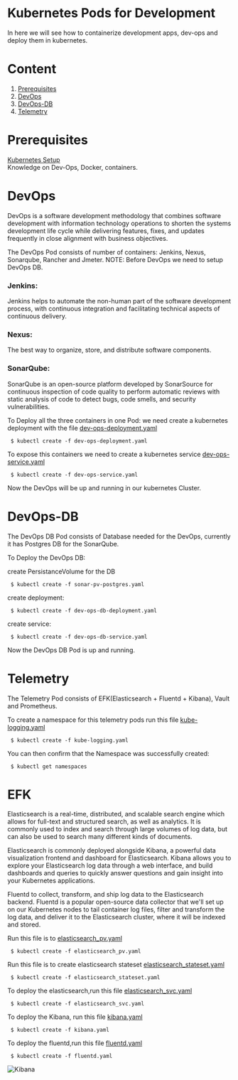 # Kubernetes Pods for Development<br/>
   In here we will see how to containerize development apps, dev-ops and deploy them in kubernetes.

# Content
1. [Prerequisites](#prerequisites)
1. [DevOps](#devops)
1. [DevOps-DB](#devops-db)
1. [Telemetry](#telemetry)


# Prerequisites<br/> 
  [Kubernetes Setup](https://github.com/TharaniRajan/Geppetto-local-K8s/blob/master/docs/Kubernetes_setup.md) <br/> 
  Knowledge on Dev-Ops, Docker, containers.
  
# DevOps<br/> 
  DevOps is a software development methodology that combines software development with information technology operations to shorten the systems development life cycle while delivering features, fixes, and updates frequently in close alignment with business objectives.
  
  The DevOps Pod consists of number of containers: Jenkins, Nexus, Sonarqube, Rancher and Jmeter.
  NOTE: Before DevOps we need to setup DevOps DB.
  
 ### Jenkins:
  Jenkins helps to automate the non-human part of the software development process, with continuous integration and facilitating technical aspects of continuous delivery.
  
 ### Nexus:
  The best way to organize, store, and distribute software components.
 
 ### SonarQube:
  SonarQube is an open-source platform developed by SonarSource for continuous inspection of code quality to perform automatic reviews with static analysis of code to detect bugs, code smells, and security vulnerabilities.
  
  To Deploy all the three containers in one Pod:
     we need create a kubernetes deployment with the file [dev-ops-deployment.yaml](https://github.com/TharaniRajan/Geppetto-local-K8s/blob/master/dev-ops/dev-ops-deployment.yaml)
  
     $ kubectl create -f dev-ops-deployment.yaml
   
  To expose this containers we need to create a kubernetes service [dev-ops-service.yaml](https://github.com/TharaniRajan/Geppetto-local-K8s/blob/master/dev-ops/dev-ops-service.yaml)
     
     $ kubectl create -f dev-ops-service.yaml
  
  Now the DevOps will be up and running in our kubernetes Cluster.
  
  
 # DevOps-DB<br/> 
   The DevOps DB Pod consists of Database needed for the DevOps, currently it has Postgres DB for the SonarQube.
   
   To Deploy the DevOps DB:
   
   create PersistanceVolume for the DB
   
     $ kubectl create -f sonar-pv-postgres.yaml
   
   create deployment:
   
     $ kubectl create -f dev-ops-db-deployment.yaml
 
   create service:
   
     $ kubectl create -f dev-ops-db-service.yaml
      
   Now the DevOps DB Pod is up and running. 
   
   
   # Telemetry<br/> 
   The Telemetry Pod consists of EFK(Elasticsearch + Fluentd + Kibana), Vault and Prometheus.
   
   To create a namespace for this telemetry pods run this file [kube-logging.yaml](https://github.com/TharaniRajan/Geppetto-local-K8s/blob/master/telimetry-pod/kube-logging.yaml)
   
     $ kubectl create -f kube-logging.yaml     
         
   You can then confirm that the Namespace was successfully created:
   
     $ kubectl get namespaces
         
   # EFK  
   
   Elasticsearch is a real-time, distributed, and scalable search engine which allows for full-text and structured search, as well as analytics. It is commonly used to index and search through large volumes of log data, but can also be used to search many different kinds of documents.
   
   Elasticsearch is commonly deployed alongside Kibana, a powerful data visualization frontend and dashboard for Elasticsearch. Kibana allows you to explore your Elasticsearch log data through a web interface, and build dashboards and queries to quickly answer questions and gain insight into your Kubernetes applications.
   
   Fluentd to collect, transform, and ship log data to the Elasticsearch backend. Fluentd is a popular open-source data collector that we'll set up on our Kubernetes nodes to tail container log files, filter and transform the log data, and deliver it to the Elasticsearch cluster, where it will be indexed and stored.
         
   Run this file is to [elasticsearch_pv.yaml](https://github.com/TharaniRajan/Geppetto-local-K8s/blob/master/telimetry-pod/elasticsearch_pv.yaml)
   
     $ kubectl create -f elasticsearch_pv.yaml
         
   Run this file is to create elasticsearch stateset [elasticsearch_stateset.yaml](https://github.com/TharaniRajan/Geppetto-local-K8s/blob/master/telimetry-pod/elasticsearch_statefulset.yaml)
   
     $ kubectl create -f elasticsearch_stateset.yaml
             
   To deploy the elasticsearch,run this file [elasticsearch_svc.yaml](https://github.com/TharaniRajan/Geppetto-local-K8s/blob/master/telimetry-pod/elasticsearch_svc.yaml)
   
     $ kubectl create -f elasticsearch_svc.yaml
    
   To deploy the Kibana, run this file [kibana.yaml](https://github.com/TharaniRajan/Geppetto-local-K8s/blob/master/telimetry-pod/kibana.yaml)
   
     $ kubectl create -f kibana.yaml
     
   To deploy the fluentd,run this file [fluentd.yaml](https://github.com/TharaniRajan/Geppetto-local-K8s/blob/master/telimetry-pod/fluentd.yaml)
   
     $ kubectl create -f fluentd.yaml
     
   ![Kibana](https://github.com/TharaniRajan/Jenkins-Docker/blob/master/docs/images/kibana.png?raw=true"Kibana")   
  
   
   
